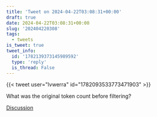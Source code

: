 ```yaml
---
title: 'Tweet on 2024-04-22T03:08:31+00:00'
draft: true
date: 2024-04-22T03:08:31+00:00
slug: '202404220308'
tags:
  - tweets
is_tweet: true
tweet_info:
  id: '1782139373145989592'
  type: 'reply'
  is_thread: False
---
```




{{< tweet user="lvwerra" id="1782093533773471903" >}}

What was the original token count before filtering?

[Discussion](https://x.com/sytelus/status/1782139373145989592)

